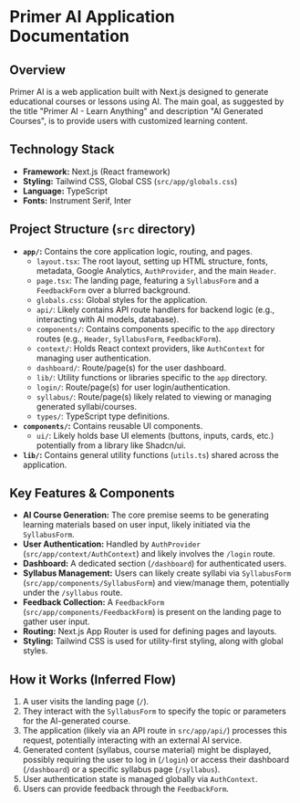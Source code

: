 # Primer AI Application Documentation

## Overview

Primer AI is a web application built with Next.js designed to generate educational courses or lessons using AI. The main goal, as suggested by the title "Primer AI - Learn Anything" and description "AI Generated Courses", is to provide users with customized learning content.

## Technology Stack

*   **Framework:** Next.js (React framework)
*   **Styling:** Tailwind CSS, Global CSS (`src/app/globals.css`)
*   **Language:** TypeScript
*   **Fonts:** Instrument Serif, Inter

## Project Structure (`src` directory)

*   **`app/`:** Contains the core application logic, routing, and pages.
    *   `layout.tsx`: The root layout, setting up HTML structure, fonts, metadata, Google Analytics, `AuthProvider`, and the main `Header`.
    *   `page.tsx`: The landing page, featuring a `SyllabusForm` and a `FeedbackForm` over a blurred background.
    *   `globals.css`: Global styles for the application.
    *   `api/`: Likely contains API route handlers for backend logic (e.g., interacting with AI models, database).
    *   `components/`: Contains components specific to the `app` directory routes (e.g., `Header`, `SyllabusForm`, `FeedbackForm`).
    *   `context/`: Holds React context providers, like `AuthContext` for managing user authentication.
    *   `dashboard/`: Route/page(s) for the user dashboard.
    *   `lib/`: Utility functions or libraries specific to the `app` directory.
    *   `login/`: Route/page(s) for user login/authentication.
    *   `syllabus/`: Route/page(s) likely related to viewing or managing generated syllabi/courses.
    *   `types/`: TypeScript type definitions.
*   **`components/`:** Contains reusable UI components.
    *   `ui/`: Likely holds base UI elements (buttons, inputs, cards, etc.) potentially from a library like Shadcn/ui.
*   **`lib/`:** Contains general utility functions (`utils.ts`) shared across the application.

## Key Features & Components

*   **AI Course Generation:** The core premise seems to be generating learning materials based on user input, likely initiated via the `SyllabusForm`.
*   **User Authentication:** Handled by `AuthProvider` (`src/app/context/AuthContext`) and likely involves the `/login` route.
*   **Dashboard:** A dedicated section (`/dashboard`) for authenticated users.
*   **Syllabus Management:** Users can likely create syllabi via `SyllabusForm` (`src/app/components/SyllabusForm`) and view/manage them, potentially under the `/syllabus` route.
*   **Feedback Collection:** A `FeedbackForm` (`src/app/components/FeedbackForm`) is present on the landing page to gather user input.
*   **Routing:** Next.js App Router is used for defining pages and layouts.
*   **Styling:** Tailwind CSS is used for utility-first styling, along with global styles.

## How it Works (Inferred Flow)

1.  A user visits the landing page (`/`).
2.  They interact with the `SyllabusForm` to specify the topic or parameters for the AI-generated course.
3.  The application (likely via an API route in `src/app/api/`) processes this request, potentially interacting with an external AI service.
4.  Generated content (syllabus, course material) might be displayed, possibly requiring the user to log in (`/login`) or access their dashboard (`/dashboard`) or a specific syllabus page (`/syllabus`).
5.  User authentication state is managed globally via `AuthContext`.
6.  Users can provide feedback through the `FeedbackForm`. 